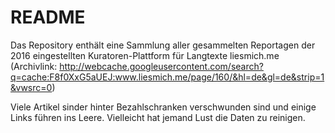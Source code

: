 ﻿# README

Das Repository enthält eine Sammlung aller gesammelten Reportagen der 2016 eingestellten Kuratoren-Plattform für Langtexte liesmich.me (Archivlink: http://webcache.googleusercontent.com/search?q=cache:F8f0XxG5aUEJ:www.liesmich.me/page/160/&hl=de&gl=de&strip=1&vwsrc=0) 

Viele Artikel sinder hinter Bezahlschranken verschwunden sind und einige Links führen ins Leere. Vielleicht hat jemand Lust die Daten zu reinigen.
